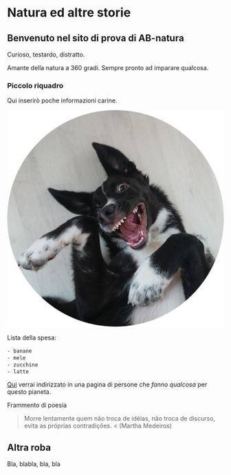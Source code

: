 # Natura ed altre storie
## Benvenuto nel sito di prova di AB-natura

Curioso, testardo, distratto. 

Amante della natura a 360 gradi. Sempre pronto ad imparare qualcosa.



### Piccolo riquadro


Qui inserirò poche informazioni carine.

![Sono Macchia di Merlot](MdM.png)

Lista della spesa:

	- banane
	- mele
	- zucchine
	- latte
	

[Qui](https://extinctionrebellion.it/) verrai indirizzato in una pagina di persone che *fanno qualcosa* per questo pianeta.

Frammento di poesia

> Morre lentamente quem não troca de idéias, 
> não troca de discurso, 
> evita as próprias contradições. <
						(Martha Medeiros)
						
						
## Altra roba

Bla, blabla, bla, bla
